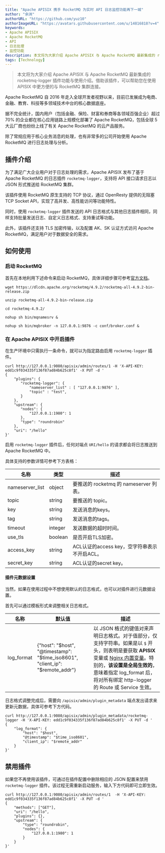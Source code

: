 ```yaml
---
title: "Apache APISIX 携手 RocketMQ 为实时 API 日志监控功能再下一城"
author: "余洲"
authorURL: "https://github.com/yuz10"
authorImageURL: "https://avatars.githubusercontent.com/u/14816818?v=4"
keywords: 
- Apache APISIX
- Apache RocketMQ
- API
- 日志处理
- 监控功能
description: 本文将为大家介绍 Apache APISIX 与 Apache RocketMQ 最新集成的 rocketmq-logger 插件功能与使用介绍。借助该插件，可以帮助您在使用 APISIX 中更方便的与 RocketMQ 集群连接。
tags: [Technology]
---
```


> 本文将为大家介绍 Apache APISIX 与 Apache RocketMQ 最新集成的 rocketmq-logger 插件功能与使用介绍。借助该插件，可以帮助您在使用 APISIX 中更方便的与 RocketMQ 集群连接。

<!--truncate-->

Apache RocketMQ 自 2016 年走入全球开发者视野以来，目前已发展成为电商、金融、教育、科技等多领域技术中台的核心数据底座。

据不完全统计，国内用户（包括金融、保险、财富和券商等各领域百强企业）超过 70% 的企业都在核心应用链路上规模化部署了 Apache RocketMQ，包括全球  5 大云厂商也纷纷上线了有关 Apache  RocketMQ 的云产品服务。

除了常规应用于核心业务消息的处理，也有非常多的公司开始使用 Apache RocketMQ 进行日志处理与分析。

## 插件介绍

为了满足广大企业用户对于日志处理的需求，Apache APISIX 发布了基于 Apache RocketMQ 的日志插件 `rocketmq-logger`，支持将 API 接口请求日志以 JSON 形式推送给 RocketMQ 集群。

该插件使用 RocketMQ 原生支持的 TCP 协议，通过 OpenResty 提供的无阻塞 TCP Socket API，实现了高并发、高性能访问等功能特性。

同时，使用 `rocketmq-logger` 插件发送的 API 日志格式与其他日志插件相同，同样支持批量发送日志、自定义日志格式、支持重试等功能。

此外，该插件还支持 TLS 加密传输，以及配置 AK、SK 认证方式访问 Apache RocketMQ，满足用户对于数据安全的需求。

## 如何使用

### 启动 RocketMQ

首先在本地利用下述命令来启动 RocketMQ，具体详细步骤可参考[官方文档](https://rocketmq.apache.org/docs/quick-start/)。

```shell
wget https://dlcdn.apache.org/rocketmq/4.9.2/rocketmq-all-4.9.2-bin-release.zip

unzip rocketmq-all-4.9.2-bin-release.zip

cd rocketmq-4.9.2/

nohup sh bin/mqnamesrv &

nohup sh bin/mqbroker -n 127.0.0.1:9876 -c conf/broker.conf &
```

### 在 Apache APISIX 中开启插件

在生产环境中只需执行一条命令，就可以为指定路由启用 `rocketmq-logger` 插件。

```shell
curl http://127.0.0.1:9080/apisix/admin/routes/1 -H 'X-API-KEY: edd1c9f034335f136f87ad84b625c8f1' -X PUT -d '
{
    "plugins": {
       "rocketmq-logger": {
           "nameserver_list" : [ "127.0.0.1:9876" ],
           "topic" : "test",
       }
    },
    "upstream": {
       "nodes": {
           "127.0.0.1:1980": 1
       },
       "type": "roundrobin"
    },
    "uri": "/hello"
}'
```

启用 `rocketmq-logger` 插件后，任何对端点 `URI/hello` 的请求都会将日志推送到 Apache RocketMQ 中。

具体支持的参数详情可参考下方表格：

| 名称             | 类型    | 描述                                             |
| ---------------- | ------- |  ------------------------------------------------ |
| nameserver_list  | object  | 要推送的 rocketmq 的 nameserver 列表。        |
| topic            | string  | 要推送的 topic。                             |
| key              | string  | 发送消息的keys。                             |
| tag              | string  | 发送消息的tags。                             |
| timeout          | integer | 发送数据的超时时间。                          |
| use_tls          | boolean | 是否开启TLS加密。                             |
| access_key       | string  | ACL认证的access key，空字符串表示不开启ACL。     |
| secret_key       | string  | ACL认证的secret key。                        |

#### 插件元数据设置

当然，如果在使用过程中不想使用默认的日志格式，也可以对插件进行元数据设置。

首先可以通过模板形式来调整相关日志格式。

| 名称             |  默认值        |  描述                                             |
| ---------------- |  ------------- | ------------------------------------------------ |
| log_format       |  {"host": "$host", "@timestamp": "$time_iso8601", "client_ip": "$remote_addr"} |    以 JSON 格式的键值对来声明日志格式。对于值部分，仅支持字符串。如果是以 `$` 开头，则表明是要获取 __APISIX__ 变量或 [Nginx 内置变量](http://nginx.org/en/docs/varindex.html)。特别的，**该设置是全局生效的**，意味着指定 log_format 后，将对所有绑定 http-logger 的 Route 或 Service 生效。 |

日志格式调整完成后，需要向 `/apisix/admin/plugin_metadata` 端点发出请求来更新元数据，具体可参考下方代码。

```shell
curl http://127.0.0.1:9080/apisix/admin/plugin_metadata/rocketmq-logger -H 'X-API-KEY: edd1c9f034335f136f87ad84b625c8f1' -X PUT -d '
{
    "log_format": {
        "host": "$host",
        "@timestamp": "$time_iso8601",
        "client_ip": "$remote_addr"
    }
}'
```

## 禁用插件

如果您不再使用该插件，可通过在插件配置中删除相应的 JSON 配置来禁用 `rocketmq-logger` 插件。该过程无需重新启动服务，输入下方代码即可立即生效。

```shell
curl http://127.0.0.1:9080/apisix/admin/routes/1  -H 'X-API-KEY: edd1c9f034335f136f87ad84b625c8f1' -X PUT -d '
{
    "methods": ["GET"],
    "uri": "/hello",
    "plugins": {},
    "upstream": {
        "type": "roundrobin",
        "nodes": {
            "127.0.0.1:1980": 1
        }
    }
}'
```
